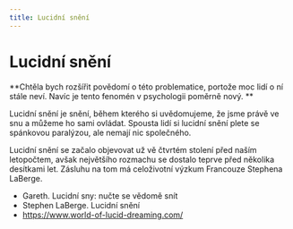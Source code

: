 ```yaml
---
title: Lucidní snění
---
```

# Lucidní snění

**Chtěla bych rozšířit povědomí o této problematice, portože moc lidí o ní stále neví. Navíc je tento fenomén v psychologii poměrně nový. **

Lucidní snění je snění, během kterého si uvědomujeme, že jsme právě ve snu a můžeme ho sami ovládat. Spousta lidí si lucidní snění plete se spánkovou paralýzou, ale nemají nic společného. 

Lucidní snění se začalo objevovat už vě čtvrtém stolení před naším letopočtem, avšak největšího rozmachu se dostalo teprve před několika desítkami let. Zásluhu na tom má celoživotní výzkum Francouze Stephena LaBerge.

+ Gareth. Lucidní sny: nučte se vědomě snít
+ Stephen LaBerge. Lucidní snění
+ https://www.world-of-lucid-dreaming.com/
